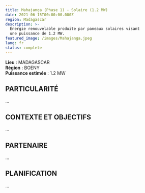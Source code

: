 ```yaml
---
title: Mahajanga (Phase 1) - Solaire (1.2 MW)
date: 2021-06-15T00:00:00.000Z
region: Madagascar
description: >-
  Énergie renouvelable produite par paneaux solaires visant
  une puissance de 1.2 MW.
featured_image: /images/Mahajanga.jpeg
lang: fr
status: complete
---
```

**Lieu** : MADAGASCAR<br>
**Région** : BOENY<br>
**Puissance estimée** : 1.2 MW<br>

## PARTICULARITÉ

...

## CONTEXTE ET OBJECTIFS

...

## PARTENAIRE

...

## PLANIFICATION

...
